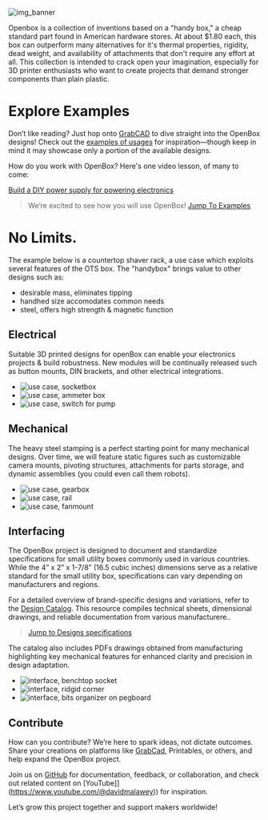 ![img_banner](https://github.com/user-attachments/assets/ffa113f2-2e5e-4a40-9aae-9c9a140e232c)

Openbox is a collection of inventions based on a "handy box," a cheap standard part found in American hardware stores.  At about $1.80 each, this box can outperform many alternatives for it's thermal properties, rigidity, dead weight, and availability of attachments that don't require any effort at all.  This collection is intended to crack open your imagination, especially for 3D printer enthusiasts who want to create projects that demand stronger components than plain plastic.

# Explore Examples

Don’t like reading? Just hop onto [GrabCAD](https://grabcad.com/library?page=1&time=all_time&sort=recent&query=openbox) to dive straight into the OpenBox designs! Check out the [examples of usages](examples.md) for inspiration—though keep in mind it may showcase only a portion of the available designs.

How do you work with OpenBox? Here's one video lesson, of many to come:

<a class="embedly-card" data-card-controls="0" data-card-align="left" href="https://www.youtube.com/embed/VLrEtrU10ow">Build a DIY power supply for powering electronics</a>

>
> We’re excited to see how you will use OpenBox!
> [Jump To Examples](examples.md)
>

# No Limits.

 The example below is a countertop shaver rack, a use case which exploits several features of the OTS box.  The "handybox" brings value to other designs such as:
* desirable mass, eliminates tipping
* handhed size accomodates common needs
* steel, offers high strength & magnetic function

## Electrical
Suitable 3D printed designs for openBox can enable your electronics projects & build robustness. New modules will be continually released such as button mounts, DIN brackets, and other electrical integrations.

- ![use case, socketbox](img/use_dc5.jpg)
- ![use case, ammeter box](img/use_dc3.jpg)
- ![use case, switch for pump](img/use_switch1.jpg)

## Mechanical
The heavy steel stamping is a perfect starting point for many mechanical designs. Over time, we will feature static figures such as customizable camera mounts, pivoting structures, attachments for parts storage, and dynamic assemblies (you could even call them robots).

- ![use case, gearbox](img/use_gearbox1.jpg)
- ![use case, rail](img/use_structure2.jpg)
- ![use case, fanmount](img/use_fan2.jpg)

## Interfacing
The OpenBox project is designed to document and standardize specifications for small utility boxes commonly used in various countries. While the 4” x 2” x 1-7/8” (16.5 cubic inches) dimensions serve as a relative standard for the small utility box, specifications can vary depending on manufacturers and regions.

For a detailed overview of brand-specific designs and variations, refer to the [Design Catalog](design.md). This resource compiles technical sheets, dimensional drawings, and reliable documentation from various manufacturere..

>
> [Jump to Designs specifications](design)
>

The catalog also includes PDFs drawings obtained from manufacturing highlighting key mechanical features for enhanced clarity and precision in design adaptation.

- ![interface, benchtop socket](img/use_desk2.jpg)
- ![interface, ridgid corner](img/use_structure1.jpg)
- ![interface, bits organizer on pegboard](img/img_pegboard2.jpg)

## Contribute

How can you contribute? We’re here to spark ideas, not dictate outcomes. Share your creations on platforms like [GrabCad](https://grabcad.com/library?page=1&time=all_time&sort=recent&query=openbox), Printables, or others, and help expand the OpenBox project.

Join us on [GitHub](https://github.com/davidmalawey/openBox) for documentation, feedback, or collaboration, and check out related content on [YouTube]](https://www.youtube.com/@davidmalawey)) for inspiration.

Let’s grow this project together and support makers worldwide!
